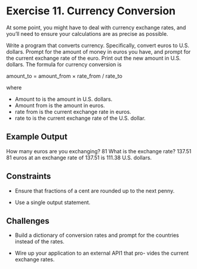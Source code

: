 # Exercise 11. Currency Conversion

At some point, you might have to deal with currency exchange rates,
and you’ll need to ensure your calculations are as precise as possible.

Write a program that converts currency. Specifically, convert euros to U.S. dollars.
Prompt for the amount of money in euros you have, and prompt for the current exchange rate of the euro.
Print out the new amount in U.S. dollars. The formula for currency conversion is

amount_to = amount_from × rate_from / rate_to

where

- Amount to is the amount in U.S. dollars.
- Amount from is the amount in euros.
- rate from is the current exchange rate in euros.
- rate to is the current exchange rate of the U.S. dollar.

## Example Output

How many euros are you exchanging? 81
What is the exchange rate? 137.51
81 euros at an exchange rate of 137.51 is
111.38 U.S. dollars.

## Constraints

- Ensure that fractions of a cent are rounded up to the next penny.

- Use a single output statement.

## Challenges

- Build a dictionary of conversion rates and prompt for the countries instead of the rates.

- Wire up your application to an external API1 that pro- vides the current exchange rates.
